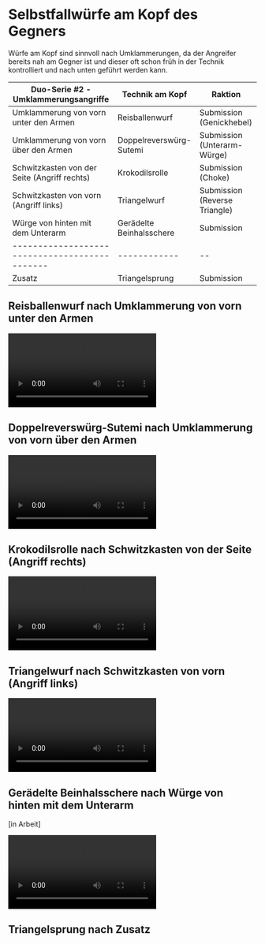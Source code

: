 # Selbstfallwürfe am Kopf des Gegners

Würfe am Kopf sind sinnvoll nach Umklammerungen, da der Angreifer bereits nah am Gegner ist und dieser oft schon früh in der Technik kontrolliert und nach unten geführt werden kann.

| Duo-Serie #2 -Umklammerungsangriffe           | Technik am Kopf          | Raktion                       |
|-----------------------------------------------|--------------------------|-------------------------------|
| Umklammerung von vorn unter den Armen         | Reisballenwurf           | Submission (Genickhebel)      |
| Umklammerung von vorn über den Armen          | Doppelreverswürg-Sutemi  | Submission (Unterarm-Würge)   |
| Schwitzkasten von der Seite (Angriff rechts)  | Krokodilsrolle           | Submission (Choke)            |
| Schwitzkasten von vorn (Angriff links)        | Triangelwurf             | Submission (Reverse Triangle) |
| Würge von hinten mit dem Unterarm             | Gerädelte Beinhalsschere | Submission                    |
| --------------------------------------------- | ------------             | --                            |
| Zusatz                                        | Triangelsprung           | Submission                    |

## Reisballenwurf nach Umklammerung von vorn unter den Armen

<video controls="true" allowfullscreen="true">
  <source src="https://hoochicken.github.io/dan-iv/images/video/kata-04-kopf-01/video.mp4" type="video/mp4">
</video>

## Doppelreverswürg-Sutemi nach Umklammerung von vorn über den Armen

<video controls="true" allowfullscreen="true">
  <source src="https://hoochicken.github.io/dan-iv/images/video/kata-04-kopf-02/video.mp4" type="video/mp4">
</video>

## Krokodilsrolle nach Schwitzkasten von der Seite (Angriff rechts)

<video controls="true" allowfullscreen="true">
  <source src="https://hoochicken.github.io/dan-iv/images/video/kata-04-kopf-03/video.mp4" type="video/mp4">
</video>

## Triangelwurf nach Schwitzkasten von vorn (Angriff links)

<video controls="true" allowfullscreen="true">
  <source src="https://hoochicken.github.io/dan-iv/images/video/kata-04-kopf-04/video.mp4" type="video/mp4">
</video>

## Gerädelte Beinhalsschere nach Würge von hinten mit dem Unterarm

[in Arbeit]

<video controls="true" allowfullscreen="true">
  <source src="https://hoochicken.github.io/dan-iv/images/video/kata-04-kopf-05/video.mp4" type="video/mp4">
</video>

## Triangelsprung nach Zusatz

